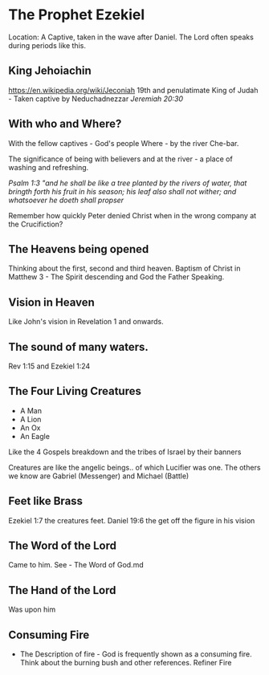 # The Prophet Ezekiel

Location: A Captive, taken in the wave after Daniel.
The Lord often speaks during periods like this.

## King Jehoiachin
https://en.wikipedia.org/wiki/Jeconiah
19th and penulatimate King of Judah - Taken captive by Neduchadnezzar 
_Jeremiah 20:30_

## With who and Where?
With the fellow captives - God's people
Where - by the river Che-bar.

The significance of being with believers and at the river - a place of washing and refreshing.

_Psalm 1:3 "and he shall be like a tree planted by the rivers of water, that bringth forth his fruit in his season; his leaf also shall not wither; and whatsoever he doeth shall propser_

Remember how quickly Peter denied Christ when in the wrong company at the Crucifiction?

## The Heavens being opened
Thinking about the first, second and third heaven.
Baptism of Christ in Matthew 3 - The Spirit descending and God the Father Speaking.

## Vision in Heaven
Like John's vision in Revelation 1 and onwards. 

## The sound of many waters.
Rev 1:15 and Ezekiel 1:24

## The Four Living Creatures
- A Man
- A Lion
- An Ox
- An Eagle

Like the 4 Gospels breakdown and the tribes of Israel by their banners

Creatures are like the angelic beings.. of which Lucifier was one.
The others we know are Gabriel (Messenger) and Michael (Battle)

## Feet like Brass
Ezekiel 1:7 the creatures feet.
Daniel 19:6 the get off the figure in his vision

## The Word of the Lord
Came to him.
See - The Word of God.md

## The Hand of the Lord
Was upon him

## Consuming Fire
- The Description of fire - God is frequently shown as a consuming fire.
Think about the burning bush and other references.
Refiner Fire
